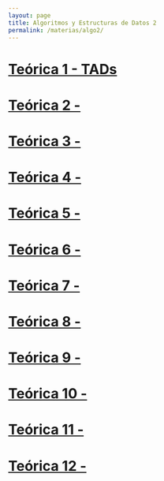 ```yaml
---
layout: page
title: Algoritmos y Estructuras de Datos 2
permalink: /materias/algo2/
---
```

# [Teórica 1 - TADs](./teo1)
# [Teórica 2 - ](./teo2)
# [Teórica 3 - ](./teo3)
# [Teórica 4 - ](./teo4)
# [Teórica 5 - ](./teo5)
# [Teórica 6 - ](./teo6)
# [Teórica 7 - ](./teo7)
# [Teórica 8 - ](./teo8)
# [Teórica 9 - ](./teo9)
# [Teórica 10 - ](./teo10)
# [Teórica 11 - ](./teo11)
# [Teórica 12 - ](./teo12)
